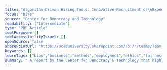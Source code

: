 ```yaml
---
title: "Algorithm-Driven Hiring Tools: Innovative Recruitment or\nExpedited Disability Discrimination?"
focus: "Bias"
source: "Center for Democracy and Technology"
readability: ["Intermediate"]
type: "PDF Article"
toolPurpose: []
toolAccessibilityIssues: []
openSource: false
sharePointUrl: "https://ocaduniversity.sharepoint.com/:b:/r/teams/Team_WeCount/Shared%20Documents/Resources%20and%20Tools/Literature%20(curated)/Algorithm-Driven%20Hiring%20Tools.pdf?csf=1&web=1&e=55Ryoq"
keywords: []
learnTags: ["bias","business","methods","employment","ethics","fairness"]
summary: " A report by the Center for Democracy & Technology that highlights how hiring tools may affect people with disabilities, the legal liability employers may face for using such tools, and concrete steps for employers and vendors to mitigate some of the most significant areas of concern. "
---
```


